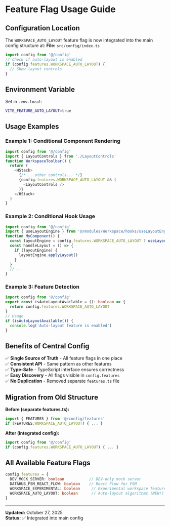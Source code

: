 # Feature Flag Usage Guide

## Configuration Location

The `WORKSPACE_AUTO_LAYOUT` feature flag is now integrated into the main config structure at:
**File:** `src/config/index.ts`

```typescript
import config from '@/config'
// Check if auto-layout is enabled
if (config.features.WORKSPACE_AUTO_LAYOUT) {
  // Show layout controls
}
```

## Environment Variable

Set in `.env.local`:

```bash
VITE_FEATURE_AUTO_LAYOUT=true
```

## Usage Examples

### Example 1: Conditional Component Rendering

```typescript
import config from '@/config'
import { LayoutControls } from './LayoutControls'
function WorkspaceToolbar() {
  return (
    <HStack>
      {/* ...other controls... */}
      {config.features.WORKSPACE_AUTO_LAYOUT && (
        <LayoutControls />
      )}
    </HStack>
  )
}
```

### Example 2: Conditional Hook Usage

```typescript
import config from '@/config'
import { useLayoutEngine } from '@/modules/Workspace/hooks/useLayoutEngine'
function MyComponent() {
  const layoutEngine = config.features.WORKSPACE_AUTO_LAYOUT ? useLayoutEngine() : null
  const handleLayout = () => {
    if (layoutEngine) {
      layoutEngine.applyLayout()
    }
  }
  // ...
}
```

### Example 3: Feature Detection

```typescript
import config from '@/config'
export const isAutoLayoutAvailable = (): boolean => {
  return config.features.WORKSPACE_AUTO_LAYOUT
}
// Usage
if (isAutoLayoutAvailable()) {
  console.log('Auto-layout feature is enabled')
}
```

## Benefits of Central Config

✅ **Single Source of Truth** - All feature flags in one place  
✅ **Consistent API** - Same pattern as other features  
✅ **Type-Safe** - TypeScript interface ensures correctness  
✅ **Easy Discovery** - All flags visible in `config.features`  
✅ **No Duplication** - Removed separate `features.ts` file

## Migration from Old Structure

**Before (separate features.ts):**

```typescript
import { FEATURES } from '@/config/features'
if (FEATURES.WORKSPACE_AUTO_LAYOUT) { ... }
```

**After (integrated config):**

```typescript
import config from '@/config'
if (config.features.WORKSPACE_AUTO_LAYOUT) { ... }
```

## All Available Feature Flags

```typescript
config.features = {
  DEV_MOCK_SERVER: boolean           // DEV-only mock server
  DATAHUB_FSM_REACT_FLOW: boolean    // React Flow for FSM
  WORKSPACE_EXPERIMENTAL: boolean     // Experimental workspace features
  WORKSPACE_AUTO_LAYOUT: boolean      // Auto-layout algorithms (NEW!)
}
```

---

**Updated:** October 27, 2025  
**Status:** ✅ Integrated into main config

